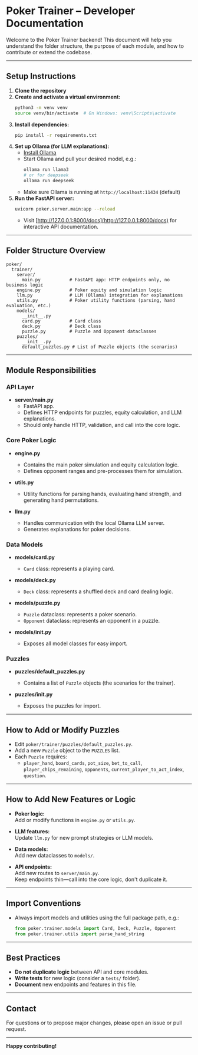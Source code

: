 # Poker Trainer – Developer Documentation

Welcome to the Poker Trainer backend! This document will help you understand the folder structure, the purpose of each module, and how to contribute or extend the codebase.

---

## **Setup Instructions**

1. **Clone the repository**
2. **Create and activate a virtual environment:**
   ```sh
   python3 -m venv venv
   source venv/bin/activate  # On Windows: venv\Scripts\activate
   ```
3. **Install dependencies:**
   ```sh
   pip install -r requirements.txt
   ```
4. **Set up Ollama (for LLM explanations):**
   - [Install Ollama](https://ollama.com/download)
   - Start Ollama and pull your desired model, e.g.:
     ```sh
     ollama run llama3
     # or for deepseek
     ollama run deepseek
     ```
   - Make sure Ollama is running at `http://localhost:11434` (default)
5. **Run the FastAPI server:**
   ```sh
   uvicorn poker.server.main:app --reload
   ```
   - Visit [http://127.0.0.1:8000/docs](http://127.0.0.1:8000/docs) for interactive API documentation.

---

## **Folder Structure Overview**

```
poker/
  trainer/
    server/
      main.py           # FastAPI app: HTTP endpoints only, no business logic
    engine.py           # Poker equity and simulation logic
    llm.py              # LLM (Ollama) integration for explanations
    utils.py            # Poker utility functions (parsing, hand evaluation, etc.)
    models/
      __init__.py
      card.py           # Card class
      deck.py           # Deck class
      puzzle.py         # Puzzle and Opponent dataclasses
    puzzles/
      __init__.py
      default_puzzles.py # List of Puzzle objects (the scenarios)
```

---

## **Module Responsibilities**

### **API Layer**
- **server/main.py**  
  - FastAPI app.
  - Defines HTTP endpoints for puzzles, equity calculation, and LLM explanations.
  - Should only handle HTTP, validation, and call into the core logic.

### **Core Poker Logic**
- **engine.py**  
  - Contains the main poker simulation and equity calculation logic.
  - Defines opponent ranges and pre-processes them for simulation.

- **utils.py**  
  - Utility functions for parsing hands, evaluating hand strength, and generating hand permutations.

- **llm.py**  
  - Handles communication with the local Ollama LLM server.
  - Generates explanations for poker decisions.

### **Data Models**
- **models/card.py**  
  - `Card` class: represents a playing card.

- **models/deck.py**  
  - `Deck` class: represents a shuffled deck and card dealing logic.

- **models/puzzle.py**  
  - `Puzzle` dataclass: represents a poker scenario.
  - `Opponent` dataclass: represents an opponent in a puzzle.

- **models/__init__.py**  
  - Exposes all model classes for easy import.

### **Puzzles**
- **puzzles/default_puzzles.py**  
  - Contains a list of `Puzzle` objects (the scenarios for the trainer).

- **puzzles/__init__.py**  
  - Exposes the puzzles for import.

---

## **How to Add or Modify Puzzles**

- Edit `poker/trainer/puzzles/default_puzzles.py`.
- Add a new `Puzzle` object to the `PUZZLES` list.
- Each `Puzzle` requires:
  - `player_hand`, `board_cards`, `pot_size`, `bet_to_call`, `player_chips_remaining`, `opponents`, `current_player_to_act_index`, `question`.

---

## **How to Add New Features or Logic**

- **Poker logic:**  
  Add or modify functions in `engine.py` or `utils.py`.

- **LLM features:**  
  Update `llm.py` for new prompt strategies or LLM models.

- **Data models:**  
  Add new dataclasses to `models/`.

- **API endpoints:**  
  Add new routes to `server/main.py`.  
  Keep endpoints thin—call into the core logic, don't duplicate it.

---

## **Import Conventions**

- Always import models and utilities using the full package path, e.g.:
  ```python
  from poker.trainer.models import Card, Deck, Puzzle, Opponent
  from poker.trainer.utils import parse_hand_string
  ```

---

## **Best Practices**

- **Do not duplicate logic** between API and core modules.
- **Write tests** for new logic (consider a `tests/` folder).
- **Document** new endpoints and features in this file.

---

## **Contact**

For questions or to propose major changes, please open an issue or pull request.

---

**Happy contributing!**